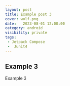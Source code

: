 ```yaml
---
layout: post
title: Example post 3
cover: wolf.png
date:   2023-08-01 12:00:00
category: android
visibility: private
tags:
 - Jetpack Compose
 -  Junit4
---
```


## Example 3

Example 3
